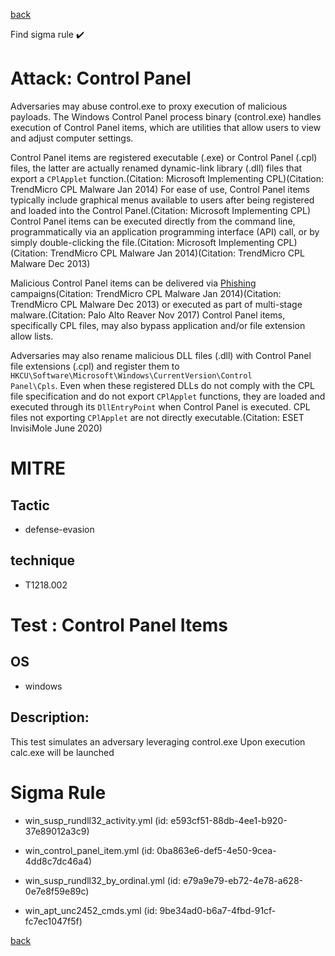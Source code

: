 
[back](../index.md)

Find sigma rule :heavy_check_mark: 

# Attack: Control Panel 

Adversaries may abuse control.exe to proxy execution of malicious payloads. The Windows Control Panel process binary (control.exe) handles execution of Control Panel items, which are utilities that allow users to view and adjust computer settings.

Control Panel items are registered executable (.exe) or Control Panel (.cpl) files, the latter are actually renamed dynamic-link library (.dll) files that export a <code>CPlApplet</code> function.(Citation: Microsoft Implementing CPL)(Citation: TrendMicro CPL Malware Jan 2014) For ease of use, Control Panel items typically include graphical menus available to users after being registered and loaded into the Control Panel.(Citation: Microsoft Implementing CPL) Control Panel items can be executed directly from the command line, programmatically via an application programming interface (API) call, or by simply double-clicking the file.(Citation: Microsoft Implementing CPL) (Citation: TrendMicro CPL Malware Jan 2014)(Citation: TrendMicro CPL Malware Dec 2013)

Malicious Control Panel items can be delivered via [Phishing](https://attack.mitre.org/techniques/T1566) campaigns(Citation: TrendMicro CPL Malware Jan 2014)(Citation: TrendMicro CPL Malware Dec 2013) or executed as part of multi-stage malware.(Citation: Palo Alto Reaver Nov 2017) Control Panel items, specifically CPL files, may also bypass application and/or file extension allow lists.

Adversaries may also rename malicious DLL files (.dll) with Control Panel file extensions (.cpl) and register them to <code>HKCU\Software\Microsoft\Windows\CurrentVersion\Control Panel\Cpls</code>. Even when these registered DLLs do not comply with the CPL file specification and do not export <code>CPlApplet</code> functions, they are loaded and executed through its <code>DllEntryPoint</code> when Control Panel is executed. CPL files not exporting <code>CPlApplet</code> are not directly executable.(Citation: ESET InvisiMole June 2020)

# MITRE
## Tactic
  - defense-evasion


## technique
  - T1218.002


# Test : Control Panel Items
## OS
  - windows


## Description:
This test simulates an adversary leveraging control.exe
Upon execution calc.exe will be launched


# Sigma Rule
 - win_susp_rundll32_activity.yml (id: e593cf51-88db-4ee1-b920-37e89012a3c9)

 - win_control_panel_item.yml (id: 0ba863e6-def5-4e50-9cea-4dd8c7dc46a4)

 - win_susp_rundll32_by_ordinal.yml (id: e79a9e79-eb72-4e78-a628-0e7e8f59e89c)

 - win_apt_unc2452_cmds.yml (id: 9be34ad0-b6a7-4fbd-91cf-fc7ec1047f5f)



[back](../index.md)
